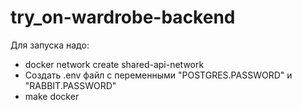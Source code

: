 # try_on-wardrobe-backend

Для запуска надо:
- docker network create shared-api-network
- Создать .env файл с переменными "POSTGRES.PASSWORD" и "RABBIT.PASSWORD"
- make docker

